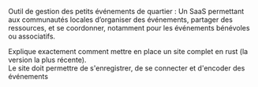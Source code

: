 Outil de gestion des petits événements de quartier : Un SaaS permettant aux communautés locales d’organiser des événements, 
partager des ressources, et se coordonner, notamment pour les événements bénévoles ou associatifs.

Explique exactement comment mettre en place un site complet en rust (la version la plus récente).  
 Le site doit permettre de s'enregistrer, de se connecter et d'encoder des événements